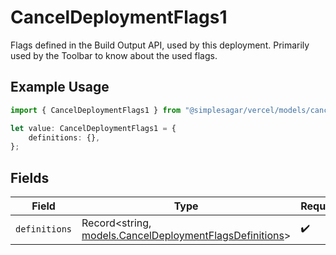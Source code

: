 # CancelDeploymentFlags1

Flags defined in the Build Output API, used by this deployment. Primarily used by the Toolbar to know about the used flags.

## Example Usage

```typescript
import { CancelDeploymentFlags1 } from "@simplesagar/vercel/models/canceldeploymentop.js";

let value: CancelDeploymentFlags1 = {
    definitions: {},
};
```

## Fields

| Field                                                                                                    | Type                                                                                                     | Required                                                                                                 | Description                                                                                              |
| -------------------------------------------------------------------------------------------------------- | -------------------------------------------------------------------------------------------------------- | -------------------------------------------------------------------------------------------------------- | -------------------------------------------------------------------------------------------------------- |
| `definitions`                                                                                            | Record<string, [models.CancelDeploymentFlagsDefinitions](../models/canceldeploymentflagsdefinitions.md)> | :heavy_check_mark:                                                                                       | N/A                                                                                                      |